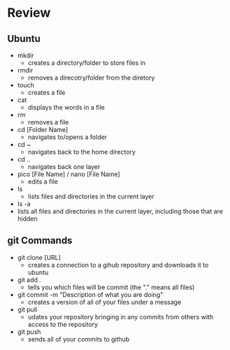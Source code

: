 # Review

## Ubuntu
- mkdir
  - creates a directory/folder to store files in
- rmdir
  - removes a direcotry/folder from the diretory
- touch
  - creates a file
- cat
  - displays the words in a file
- rm
  - removes a file
- cd  [Folder Name]
  - navigates to/opens a folder
- cd ~
  - navigates back to the home directory
- cd ..
  - navigates back one layer
- pico [File Name] / nano [File Name]
  - edits a file
- ls
  - lists files and directories in the current layer
- ls -a
 - lists all files and directories in the current layer, including those that are hidden

## git Commands
- git clone [URL]
  - creates a connection to a gihub repository and downloads it to ubuntu
- git add .
  - tells you which files will be commit (the "." means all files)
- git commit -m "Description of what you are doing"
  - creates a version of all of your files under a message
- git pull
  - udates your repository bringing in any commits from others with access to the repository
- git push
  - sends all of your commits to github 
 
